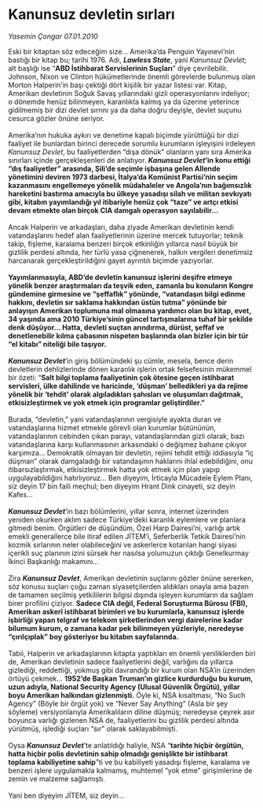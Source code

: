 # Kanunsuz devletin sırları

*Yasemin Çongar 07.01.2010*

<div class="taraf_structure_2col_1zq">
<div class="margen_n">



 <p>Eski bir kitaptan söz edeceğim size... Amerika’da Penguin Yayınevi’nin bastığı bir kitap bu; tarihi 1976. Adı, <b><i>Lawless State</i></b>, yani <i>Kanunsuz Devlet</i>; alt başlığı ise “<b>ABD İstihbarat Servislerinin Suçları</b>” diye çevrilebilir. Johnson, Nixon ve Clinton hükümetlerinde önemli görevlerde bulunmuş olan Morton Halperin’in başı çektiği dört kişilik bir yazar listesi var. Kitap, Amerikan devletinin Soğuk Savaş yıllarındaki gizli operasyonlarını irdeliyor; o dönemde henüz bilinmeyen, karanlıkta kalmış ya da üzerine yeterince gidilmemiş bir dizi devlet sırrını ya da daha doğru deyişle, devlet suçunu cesurca gözler önüne seriyor. <br/><br/>Amerika’nın hukuka aykırı ve denetime kapalı biçimde yürüttüğü bir dizi faaliyet ile bunlardan birinci derecede sorumlu kurumların işleyişini irdeleyen <i>Kanunsuz Devlet</i>, bu faaliyetlerden “dışa dönük” olanların yanı sıra Amerika sınırları içinde gerçekleşenleri de anlatıyor. <b><i>Kanunsuz Devlet</i>’in konu ettiği “dış faaliyetler” arasında, Şili’de seçimle işbaşına gelen Allende yönetimini deviren 1973 darbesi, İtalya’da Komünist Partisi’nin seçim kazanmasını engellemeye yönelik müdahaleler ve Angola’nın bağımsızlık hareketini bastırma amacıyla bu ülkeye yasadışı silah ve militan sevkıyatı gibi, kitabın yayımlandığı yıl itibariyle henüz çok “taze” ve artçı etkisi devam etmekte olan birçok CIA damgalı operasyon sayılabilir...</b> <br/><br/>Ancak Halperin ve arkadaşları, daha ziyade Amerikan devletinin kendi vatandaşlarını hedef alan faaliyetlerinin üzerine mercek tutuyorlar; teknik takip, fişleme, karalama benzeri birçok etkinliğin yıllarca nasıl büyük bir gizlilik perdesi altında, her türlü yasa çiğnenerek, halkın vergileri denetimsiz harcanarak gerçekleştirildiğini gayet ayrıntılı biçimde yazıyorlar. <b><br/><br/>Yayımlanmasıyla, ABD’de devletin kanunsuz işlerini deşifre etmeye yönelik benzer araştırmaları da teşvik eden, zamanla bu konuların Kongre gündemine girmesine ve “şeffaflık” yönünde, “vatandaşın bilgi edinme hakkını, devletin sır saklama hakkından üstün tutma” yönünde bir anlayışın Amerikan toplumuna mal olmasına yardımcı olan bu kitap, evet, 34 yaşında ama 2010 Türkiye’sinin güncel tartışmalarına tuhaf bir şekilde denk düşüyor... Hatta, devleti suçtan arındırma, dürüst, şeffaf ve denetlenebilir kılma çabasının nispeten başlarında olan bizler için bir tür “el kitabı” niteliği bile taşıyor.<i> <br/><br/>Kanunsuz Devlet</i></b>’in giriş bölümündeki şu cümle, mesela, bence derin devletlerin dehlizlerinde dönen karanlık işlerin ortak felsefesinin mükemmel bir özeti: “<b>Salt bilgi toplama faaliyetinin çok ötesine geçen istihbarat servisleri, ülke dahilinde ve haricinde, ‘düşman’ belledikleri ya da rejime yönelik bir ‘tehdit’ olarak algıladıkları şahısları ve oluşumları dağıtmak, etkisizleştirmek ve yok etmek için programlar geliştirdiler.”</b> <br/><br/>Burada, “devletin,” yani vatandaşlarının vergisiyle ayakta duran ve vatandaşlarına hizmet etmekle görevli olan kurumlar bütününün, vatandaşlarının cebinden çıkan parayı, vatandaşlarından gizli olarak, bazı vatandaşlarına karşı kullanmasının arkasındaki o değişmez bahane çıkıyor karşımıza... Demokratik olmayan bir devletin, rejimi tehdit ettiği iddiasıyla “iç düşman” olarak damgaladığı bir vatandaşının haklarını ihlal edebildiğini, onu itibarsızlaştırmak, etkisizleştirmek hatta yok etmek için plan yapıp uygulayabildiğini hatırlıyoruz... Ben diyeyim, İrticayla Mücadele Eylem Planı, siz deyin 17 bin faili meçhul; ben diyeyim Hrant Dink cinayeti, siz deyin Kafes...<b><i> <br/><br/>Kanunsuz Devlet</i></b>’in bazı bölümlerini, yıllar sonra, internet üzerinden yeniden okurken aklım sadece Türkiye’deki karanlık eylemlere ve planlara gitmedi benim. Örgütleri de düşündüm, Özel Harp Dairesi’ni, varlığı artık emekli generallerce bile itiraf edilen JİTEM’i, Seferberlik Tetkik Dairesi’nin kozmik sırlarının neler olabileceğini ve askerlerce kotarılan hangi siyasi içerikli suç planının izini sürsek her nasılsa yolumuzun çıktığı Genelkurmay İkinci Başkanlığı makamını... <br/><br/>Zira <b><i>Kanunsuz Devlet</i></b>, Amerikan devletinin suçlarını gözler önüne sererken, söz konusu suçları çoğu zaman siyasetçilerden aldıkları onayla ama bazen de tamamen seçilmiş yetkililerin bilgisi dışında işleyen kurumların da sağlam birer profilini çiziyor. <b>Sadece CIA değil, Federal Soruşturma Bürosu (FBI), Amerikan askerî istihbarat birimleri ve bu kurumlarla, kanunsuz işlerde işbirliği yapan telgraf ve telekom şirketlerinden vergi dairelerine kadar bilumum kurum, o zamana kadar pek bilinmeyen yüzleriyle, neredeyse “çırılçıplak” boy gösteriyor bu kitabın sayfalarında.</b> <br/><br/>Tabii, Halperin ve arkadaşlarının kitapta yaptıkları en önemli yeniliklerden biri de, Amerikan devletinin sadece faaliyetlerini değil, varlığını da yıllarca gizlediği, reddettiği, yokmuş gibi davrandığı bir kurum olan NSA’in üzerinden örtüyü çekmek... <b>1952’de Başkan Truman’ın gizlice kurdurduğu bu kurum, uzun adıyla, National Security Agency (Ulusal Güvenlik Örgütü), yıllar boyu Amerikan halkından gizlenmişti.</b> Öyle ki, NSA kısaltması, “No Such Agency” (Böyle bir örgüt yok) ve “Never Say Anything” (Asla bir şey söyleme) versiyonlarıyla Amerikalıların diline düşmüş; neredeyse çeyrek asır boyunca varlığı gizlenen NSA de, faaliyetlerini bu gizlilik perdesi altında yürütmüş, işlediği suçları “sır” olarak saklayabilmişti. <br/><br/>Oysa <b><i>Kanunsuz Devlet</i></b>’te anlatıldığı haliyle, NSA “<b>tarihte hiçbir örgütün, hatta hiçbir polis devletinin sahip olmadığı genişlikte bir istihbarat toplama kabiliyetine sahip</b>”ti ve bu kabiliyeti yasadışı fişleme, karalama ve benzeri işlere uygulamakla kalmamış, muhtemel “yok etme” girişimlerine de zemin ve malzeme sağlamıştı. <br/><br/>Yani ben diyeyim JİTEM, siz deyin...</p>
<br/>
<br/>
<br/>



<br/>


<div id="taraf_not">
</div>

</div>


</div>
